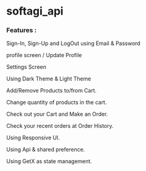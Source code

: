 # softagi_api


### Features :
Sign-In, Sign-Up and LogOut using Email & Password

profile screen  / Update Profile

Settings Screen 

Using Dark Theme & Light Theme

Add/Remove Products to/from Cart.

Change quantity of products in the cart.

Check out your Cart and Make an Order.

Check your recent orders at Order History.

Using Responsive UI.

Using Api & shared preference.

Using GetX as state management.
